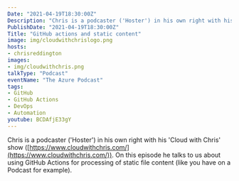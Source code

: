 ```yaml
---
Date: "2021-04-19T18:30:00Z"
Description: "Chris is a podcaster ('Hoster') in his own right with his 'Cloud with Chris' show (https://www.cloudwithchris.com/) . On this episode he talks to us about using GitHub Actions for processing of static file content (like you have on a Podcast for example)."
PublishDate: "2021-04-19T18:30:00Z"
Title: "GitHub actions and static content"
image: img/cloudwithchrislogo.png
hosts:
- chrisreddington
images:
- img/cloudwithchris.png
talkType: "Podcast"
eventName: "The Azure Podcast"
tags:
- GitHub
- GitHub Actions
- DevOps
- Automation
youtube: BCDAfjE33gY
---
```

Chris is a podcaster ('Hoster') in his own right with his 'Cloud with Chris' show ([https://www.cloudwithchris.com/](https://www.cloudwithchris.com/)). On this episode he talks to us about using GitHub Actions for processing of static file content (like you have on a Podcast for example).
